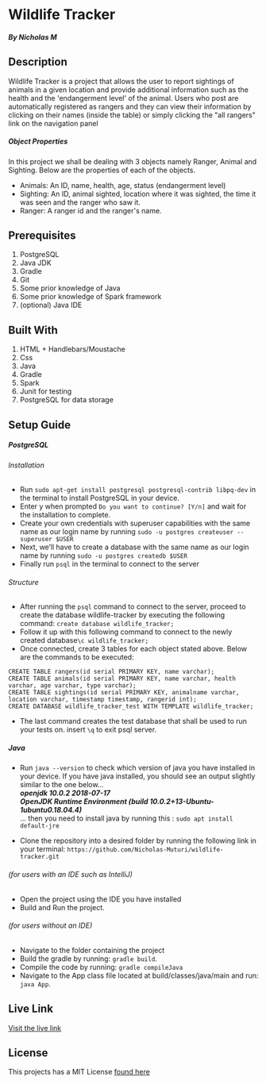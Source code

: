 # Wildlife Tracker
##### By Nicholas M

## Description
Wildlife Tracker is a project that allows the user to report sightings of animals in a given location and provide additional information such as the health and the 'endangerment level' of the animal. Users who post are automatically registered as rangers and they can view their information by clicking on their names (inside the table) or simply clicking the "all rangers" link on the navigation panel

##### Object Properties
In this project we shall be dealing with 3 objects namely Ranger, Animal and Sighting. Below are the properties of each of the objects.
+ Animals: An ID, name, health, age, status (endangerment level)  
+ Sighting: An ID, animal sighted, location where it was sighted, the time it was seen and the ranger who saw it.
+ Ranger: A ranger id and the ranger's name.

## Prerequisites
1. PostgreSQL
2. Java JDK
3. Gradle
4. Git
5. Some prior knowledge of Java
6. Some prior knowledge of Spark framework
7. (optional) Java IDE

## Built With
1. HTML + Handlebars/Moustache
2. Css
3. Java
4. Gradle
5. Spark
6. Junit for testing
7. PostgreSQL for data storage

## Setup Guide
##### PostgreSQL
###### Installation
+ Run `sudo apt-get install postgresql postgresql-contrib libpq-dev` in the terminal to install PostgreSQL in your device.
+ Enter y when prompted `Do you want to continue? [Y/n]` and wait for the installation to complete.
+ Create your own credentials with superuser capabilities with the same name as our login name by running `sudo -u postgres createuser --superuser $USER`
+ Next, we’ll have to create a database with the same name as our login name by running `sudo -u postgres createdb $USER`
+ Finally run `psql` in the terminal to connect to the server
###### Structure
+ After running the `psql` command to connect to the server, proceed to create the database wildlife-tracker by executing the following command: `create database wildlife_tracker;`
+ Follow it up with this following command to connect to the newly created database`\c wildlife_tracker;`
+ Once connected, create 3 tables for each object stated above. Below are the commands to be executed:  
```
CREATE TABLE rangers(id serial PRIMARY KEY, name varchar);
CREATE TABLE animals(id serial PRIMARY KEY, name varchar, health varchar, age varchar, type varchar);
CREATE TABLE sightings(id serial PRIMARY KEY, animalname varchar, location varchar, timestamp timestamp, rangerid int);
CREATE DATABASE wildlife_tracker_test WITH TEMPLATE wildlife_tracker;
```
+ The last command creates the test database that shall be used to run your tests on. insert `\q` to exit psql server.

##### Java
+ Run `java --version` to check which version of java you have installed in your device. If you have java installed, you should see an output slightly similar to the one below...  
_**openjdk 10.0.2 2018-07-17**_  
_**OpenJDK Runtime Environment (build 10.0.2+13-Ubuntu-1ubuntu0.18.04.4)**_  
 ... then you need to install java by running this : `sudo apt install default-jre`

+ Clone the repository into a desired folder by running the following link in your terminal: `https://github.com/Nicholas-Muturi/wildlife-tracker.git`

###### (for users with an IDE such as IntelliJ)
+ Open the project using the IDE you have installed
+ Build and Run the project.

###### (for users without an IDE)
+ Navigate to the folder containing the project
+ Build the gradle by running: `gradle build`.
+ Compile the code by running: `gradle compileJava`
+ Navigate to the App class file located at build/classes/java/main and run: `java App`.

## Live Link
[Visit the live link](https://sacred-jungle-0047.herokuapp.com/)

## License
This projects has a MIT License [found here](LICENSE)